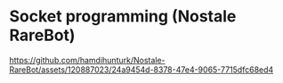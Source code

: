# Socket programming (Nostale RareBot)

https://github.com/hamdihunturk/Nostale-RareBot/assets/120887023/24a9454d-8378-47e4-9065-7715dfc68ed4

